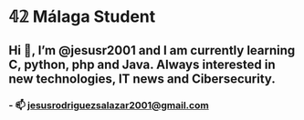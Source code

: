 #  𝟜𝟚 Málaga Student 
## Hi 🤚, I’m @jesusr2001 and I am currently learning C, python, php and Java. Always interested in new technologies, IT news and Cibersecurity.
### - 📫 jesusrodriguezsalazar2001@gmail.com
